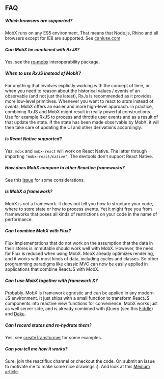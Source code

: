 ## FAQ

##### Which browsers are supported?

MobX runs on any ES5 environment. That means that Node.js, Rhino and all browsers except for IE8 are supported. See [caniuse.com](http://caniuse.com/#feat=es5)

##### Can MobX be combined with RxJS?
Yes, see the [rx-mobx](https://www.npmjs.com/package/rx-mobx) interoperability package.

##### When to use RxJS instead of MobX?
For anything that involves explictly working with the concept of time,
or when you need to reason about the historical values / events of an observable (and not just the latest), RxJs is recommended as it provides more low-level primitives.
Whenever you want to react to _state_ instead of _events_, MobX offers an easier and more high-level approach.
In practice, combining RxJS and MobX might result in really powerful constructions.
Use for example RxJS to process and throttle user events and as a result of that update the state.
If the state has been made observable by MobX, it will then take care of updating the UI and other derivations accordingly.

##### Is React Native supported?

Yes, `mobx` and `mobx-react` will work on React Native. The latter through importing `"mobx-react/native"`.
The devtools don't support React Native.

##### How does MobX compare to other Reactive frameworks?

See this [issue](https://github.com/mobxjs/mobx/issues/18) for some considerations.

##### Is MobX a framework?

MobX is *not* a framework. It does not tell you how to structure your code, where to store state or how to process events. Yet it might free you from frameworks that poses all kinds of restrictions on your code in the name of performance.

##### Can I combine MobX with Flux?

Flux implementations that do not work on the assumption that the data in their stores is immutable should work well with MobX.
However, the need for Flux is reduced when using MobX.
MobX already optimizes rendering, and it works with most kinds of data, including cycles and classes.
So other programming paradigms like classic MVC can now be easily applied in applications that combine ReactJS with MobX.

##### Can I use MobX together with framework X?

Probably.
MobX is framework agnostic and can be applied in any modern JS environment.
It just ships with a small function to transform ReactJS components into reactive view functions for convenience.
MobX works just as well server side, and is already combined with jQuery (see this [Fiddle](http://jsfiddle.net/mweststrate/vxn7qgdw)) and [Deku](https://gist.github.com/mattmccray/d8740ea97013c7505a9b).

##### Can I record states and re-hydrate them?

Yes, see [createTransformer](http://mobxjs.github.io/mobx/refguide/create-transformer.html) for some examples.

##### Can you tell me how it works?

Sure, join the reactiflux channel or checkout the code. Or, submit an issue to motivate me to make some nice drawings :).
And look at this [Medium article](https://medium.com/@mweststrate/becoming-fully-reactive-an-in-depth-explanation-of-mobservable-55995262a254).
